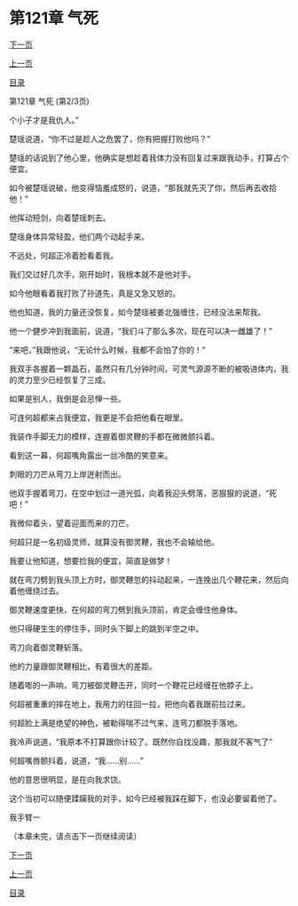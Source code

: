 <h1>第121章   气死</h1>
            <div><p><a href="./0362_%E7%AC%AC121%E7%AB%A0_%E6%B0%94%E6%AD%BB.md">下一页</a></p><p><a href="./0360_%E7%AC%AC121%E7%AB%A0_%E6%B0%94%E6%AD%BB.md">上一页</a></p><p><a href="../">目录</a></p></div>
            <div><p>第121章   气死 (第2/3页)</p><p>个小子才是我仇人。”</p><p>楚瑶说道，“你不过是趁人之危罢了，你有把握打败他吗？”</p><p>楚瑶的话说到了他心里，他确实是想趁着我体力没有回复过来跟我动手，打算占个便宜。</p><p>如今被楚瑶说破，他变得恼羞成怒的，说道，“那我就先灭了你，然后再去收拾他！”</p><p>他挥动短剑，向着楚瑶刺去。</p><p>楚瑶身体异常轻盈，他们两个动起手来。</p><p>不远处，何超正冷着脸看着我。</p><p>我们交过好几次手，刚开始时，我根本就不是他对手。</p><p>如今他眼看着我打败了孙道先，真是又急又怒的。</p><p>他也知道，我的力量还没恢复，如今楚瑶被姜北强缠住，已经没法来帮我。</p><p>他一个健步冲到我面前，说道，“我们斗了那么多次，现在可以决一雌雄了！”</p><p>“来吧，”我跟他说，“无论什么时候，我都不会怕了你的！”</p><p>我双手各握着一颗晶石，虽然只有几分钟时间，可灵气源源不断的被吸进体内，我的灵力至少已经恢复了三成。</p><p>如果是别人，我倒是会忌惮一些。</p><p>可连何超都来占我便宜，我更是不会把他看在眼里。</p><p>我装作手脚无力的模样，连握着御灵鞭的手都在微微颤抖着。</p><p>看到这一幕，何超嘴角露出一丝冷酷的笑意来。</p><p>刺眼的刀芒从弯刀上岸迸射而出。</p><p>他双手握着弯刀，在空中划过一道光弧，向着我迎头劈落，恶狠狠的说道，“死吧！”</p><p>我微仰着头，望着迎面而来的刀芒。</p><p>何超只是一名初级灵师，就算没有御灵鞭，我也不会输给他。</p><p>我要让他知道，想要捡我的便宜，简直是做梦！</p><p>就在弯刀劈到我头顶上方时，御灵鞭忽的抖动起来，一连挽出几个鞭花来，然后向着他缠绕过去。</p><p>御灵鞭速度更快，在何超的弯刀劈到我头顶前，肯定会缠住他身体。</p><p>他只得硬生生的停住手，同时头下脚上的跳到半空之中。</p><p>弯刀向着御灵鞭斩落。</p><p>他的力量跟御灵鞭相比，有着很大的差距。</p><p>随着嘭的一声响，弯刀被御灵鞭击开，同时一个鞭花已经缠在他脖子上。</p><p>何超被重重的摔在地上，我用力的往回一拉，把他向着我跟前拉过来。</p><p>何超脸上满是绝望的神色，被勒得喘不过气来，连弯刀都脱手落地。</p><p>我冷声说道，“我原本不打算跟你计较了。既然你自找没趣，那我就不客气了”</p><p>何超嘴唇颤抖着，说道，“我……别……”</p><p>他的意思很明显，是在向我求饶。</p><p>这个当初可以随便蹂躏我的对手，如今已经被我踩在脚下，也没必要留着他了。</p><p>我手臂一</p><p>（本章未完，请点击下一页继续阅读）</p></div>
            <div><p><a href="./0362_%E7%AC%AC121%E7%AB%A0_%E6%B0%94%E6%AD%BB.md">下一页</a></p><p><a href="./0360_%E7%AC%AC121%E7%AB%A0_%E6%B0%94%E6%AD%BB.md">上一页</a></p><p><a href="../">目录</a></p></div>